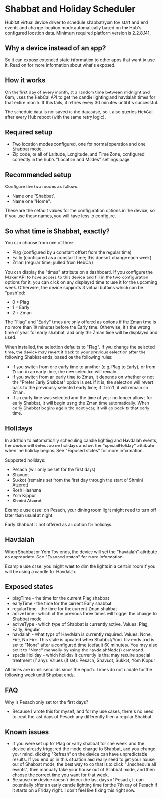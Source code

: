 # Shabbat and Holiday Scheduler
Hubitat virtual device driver to schedule shabbat/yom tov start and end events and change location mode automatically based on the Hub's configured location data.  Minimum required platform version is 2.2.8.141.

Why a device instead of an app?
--
So it can expose extended state information to other apps that want to use it.  Read on for more information about what's exposed.

How it works
--
On the first day of every month, at a random time between midnight and 6am, uses the HebCal API to get the candle lighting and havdalah times for that entire month.  If this fails, it  retries every 30 minutes until it's successful.

The schedule data is not saved to the database, so it also queries HebCal after every Hub reboot (with the same retry logic).

Required setup
--
* Two location modes configured, one for normal operation and one Shabbat mode.
* Zip code, or all of Latitude, Longitude, and Time Zone, configured correctly in the hub's "Location and Modes" settings page

Recommended setup
--
Configure the two modes as follows:
* Name one "Shabbat".
* Name one "Home".

These are the default values for the configuration options in the device, so if you use these names, you will have less to configure.

So what time is Shabbat, exactly?
--
You can choose from one of three:

* Plag (configured by a constant offset from the regular time)
* Early (configured as a constant time; this doesn't change each week)
* Zman (regular time; pulled from HebCal)

You can display the "times" attribute on a dashboard. If you configure the Maker API to have access to this device and fill in the two configuration options for it, you can click on any displayed time to use it for the upcoming week. Otherwise, the device supports 3 virtual buttons which can be "push"ed:

* 0 = Plag
* 1 = Early
* 2 = Zman

The "Plag" and "Early" times are only offered as options if the Zman time is no more than 10 minutes before the Early time.  Otherwise, it's the wrong time of year for early shabbat, and only the Zman time will be displayed and used.

When installed, the selection defaults to "Plag".  If you change the selected time, the device may revert it back to your previous selection after the following Shabbat ends, based on the following rules:

* If you switch from one early time to another (e.g. Plag to Early), or from Zman to an early time, the new selection will remain.
* If you switch from an early time to Zman, it depends on whether or not the "Prefer Early Shabbat" option is set.  If it is, the selection will revert back to the previously selected early time; if it isn't, it will remain on Zman.
* If an early time was selected and the time of year no longer allows for early Shabbat, it will begin using the Zman time automatically.  When early Shabbat begins again the next year, it will go back to that early time.

Holidays
--
In addition to automatically scheduling candle lighting and Havdalah events, the device will detect some holidays and set the "specialHoliday" attribute when the holiday begins.  See "Exposed states" for more information.

Supported holidays:
* Pesach (will only be set for the first days)
* Shavuot
* Sukkot (remains set from the first day through the start of Shmini Atzeret)
* Rosh Hashana
* Yom Kippur
* Shmini Atzeret

Example use case: on Pesach, your dining room light might need to turn off later than usual at night.

Early Shabbat is not offered as an option for holidays.

Havdalah
--
When Shabbat or Yom Tov ends, the device will set the "havdalah" attribute as appropriate.  See "Exposed states" for more information.

Example use case: you might want to dim the lights in a certain room if you will be using a candle for Havdalah.

Exposed states
--
* plagTime - the time for the current Plag shabbat
* earlyTime - the time for the current Early shabbat
* regularTime - the time for the current Zman shabbat
* activeTime - which of the previous three times will trigger the change to Shabbat mode
* activeType - which type of Shabbat is currently active. Values: Plag, Early, Regular
* havdalah - what type of Havdalah is currently required. Values: None, Fire, No Fire.  This state is updated when Shabbat/Yom Tov ends and is set to "None" after a configured time (default 60 minutes).  You may also set it to "None" manually by using the havdalahMade() command.
* specialHoliday - which holiday it currently is that may require special treatment (if any). Values (if set): Pesach, Shavuot, Sukkot, Yom Kippur

All times are in milliseconds since the epoch. Times do not update for the following week until Shabbat ends.

FAQ
--
Why is Pesach only set for the first days?
* Because I wrote this for myself, and for my use cases, there's no need to treat the last days of Pesach any differently then a regular Shabbat.

Known issues
--
* If you were set up for Plag or Early shabbat for one week, and the device already triggered the mode change to Shabbat, and you change your mind, clicking "Refresh" on the device can have unpredictable results.  If you end up in this situation and really need to get your house out of Shabbat mode, the best way to do that is to click "Unschedule all events", then manually take your house out of Shabbat mode, and then choose the correct time you want for that week.
* Because the device doesn't detect the last days of Pesach, it can potentially offer an early candle lighting time for the 7th day of Pesach if it starts on a Friday night.  I don't feel like fixing this right now.
